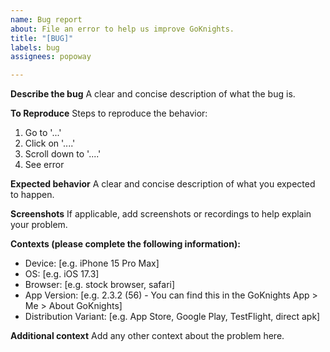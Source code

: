 ```yaml
---
name: Bug report
about: File an error to help us improve GoKnights.
title: "[BUG]"
labels: bug
assignees: popoway

---
```


**Describe the bug**
A clear and concise description of what the bug is.

**To Reproduce**
Steps to reproduce the behavior:
1. Go to '...'
2. Click on '....'
3. Scroll down to '....'
4. See error

**Expected behavior**
A clear and concise description of what you expected to happen.

**Screenshots**
If applicable, add screenshots or recordings to help explain your problem.

**Contexts (please complete the following information):**
 - Device: [e.g. iPhone 15 Pro Max]
 - OS: [e.g. iOS 17.3]
 - Browser: [e.g. stock browser, safari]
 - App Version: [e.g. 2.3.2 (56) - You can find this in the GoKnights App > Me > About GoKnights]
 - Distribution Variant: [e.g. App Store, Google Play, TestFlight, direct apk]

**Additional context**
Add any other context about the problem here.
